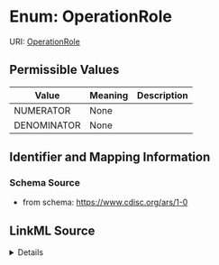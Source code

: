 # Enum: OperationRole



URI: [OperationRole](OperationRole)

## Permissible Values

| Value | Meaning | Description |
| --- | --- | --- |
| NUMERATOR | None |  |
| DENOMINATOR | None |  |









## Identifier and Mapping Information







### Schema Source


* from schema: https://www.cdisc.org/ars/1-0




## LinkML Source

<details>
```yaml
name: OperationRole
from_schema: https://www.cdisc.org/ars/1-0
rank: 1000
permissible_values:
  NUMERATOR:
    text: NUMERATOR
  DENOMINATOR:
    text: DENOMINATOR

```
</details>

